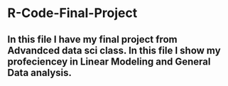 # R-Code-Final-Project
## In this file I have my final project from Advandced data sci class. In this file I show my profeciencey in Linear Modeling and General Data analysis.
